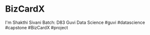 # BizCardX
I'm Shakthi Sivani Batch: D83 Guvi Data Science   #guvi #datascience #capstone #BizCardX #project

